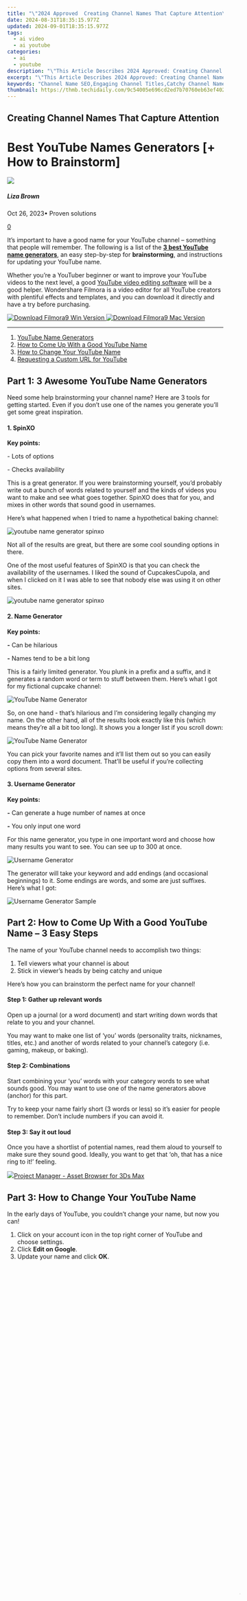 ```yaml
---
title: "\"2024 Approved  Creating Channel Names That Capture Attention\""
date: 2024-08-31T18:35:15.977Z
updated: 2024-09-01T18:35:15.977Z
tags:
  - ai video
  - ai youtube
categories:
  - ai
  - youtube
description: "\"This Article Describes 2024 Approved: Creating Channel Names That Capture Attention\""
excerpt: "\"This Article Describes 2024 Approved: Creating Channel Names That Capture Attention\""
keywords: "Channel Name SEO,Engaging Channel Titles,Catchy Channel Names,Attractive Channel Labels,SEO Channel Optimization,Branding Channel Names,Unique Channel Title Creation"
thumbnail: https://thmb.techidaily.com/9c54005e696cd2ed7b70760eb63ef402583a5567abcd354a24f074d4d0059be5.jpg
---
```


## Creating Channel Names That Capture Attention

# Best YouTube Names Generators \[+ How to Brainstorm\]

![](https://lh5.googleusercontent.com/-AIMmjowaFs4/AAAAAAAAAAI/AAAAAAAAABc/Y5UmwDaI7HU/s250-c-k/photo.jpg)

##### Liza Brown

 Oct 26, 2023• Proven solutions

[0](#commentsBoxSeoTemplate)

It’s important to have a good name for your YouTube channel – something that people will remember. The following is a list of the [**3 best YouTube name generators**](https://tools.techidaily.com/wondershare/filmora/download/), an easy step-by-step for **brainstorming**, and instructions for updating your YouTube name.

Whether you’re a YouTuber beginner or want to improve your YouTube videos to the next level, a good [YouTube video editing software](https://tools.techidaily.com/wondershare/filmora/download/) will be a good helper. Wondershare Filmora is a video editor for all YouTube creators with plentiful effects and templates, and you can download it directly and have a try before purchasing.

[![Download Filmora9 Win Version](https://images.wondershare.com/filmora/guide/download-btn-win.jpg) ](https://tools.techidaily.com/wondershare/filmora/download/) [![Download Filmora9 Mac Version](https://images.wondershare.com/filmora/guide/download-btn-mac.jpg) ](https://tools.techidaily.com/wondershare/filmora/download/)

---

1. [YouTube Name Generators](#generators)
2. [How to Come Up With a Good YouTube Name](#goodname)
3. [How to Change Your YouTube Name](#changename)
4. [Requesting a Custom URL for YouTube](#custom)

## Part 1: 3 Awesome YouTube Name Generators

Need some help brainstorming your channel name? Here are 3 tools for getting started. Even if you don’t use one of the names you generate you’ll get some great inspiration.

#### 1\. SpinXO

**Key points:**

 \- Lots of options

 \- Checks availability

This is a great generator. If you were brainstorming yourself, you’d probably write out a bunch of words related to yourself and the kinds of videos you want to make and see what goes together. SpinXO does that for you, and mixes in other words that sound good in usernames.

Here’s what happened when I tried to name a hypothetical baking channel:

![youtube name generator spinxo](https://images.wondershare.com/filmora/article-images/youtube-name-generator-spinxo.jpg)

Not all of the results are great, but there are some cool sounding options in there.

One of the most useful features of SpinXO is that you can check the availability of the usernames. I liked the sound of CupcakesCupola, and when I clicked on it I was able to see that nobody else was using it on other sites.

![youtube name generator spinxo](https://images.wondershare.com/filmora/article-images/youtube-name-generator-spinxo-2.jpg)

#### 2\. Name Generator

**Key points:**

 **\-**  Can be hilarious

 **\-**  Names tend to be a bit long

This is a fairly limited generator. You plunk in a prefix and a suffix, and it generates a random word or term to stuff between them. Here’s what I got for my fictional cupcake channel:

![YouTube Name Generator](https://images.wondershare.com/filmora/article-images/namegenerator-biz-example.jpg)

So, on one hand - that’s hilarious and I’m considering legally changing my name. On the other hand, all of the results look exactly like this (which means they’re all a bit too long). It shows you a longer list if you scroll down:

![YouTube Name Generator](https://images.wondershare.com/filmora/article-images/namegenerator-biz-example-generated.jpg)

You can pick your favorite names and it’ll list them out so you can easily copy them into a word document. That’ll be useful if you’re collecting options from several sites.

#### 3\. Username Generator

**Key points:**

 **\-**  Can generate a huge number of names at once

 **\-**  You only input one word

For this name generator, you type in one important word and choose how many results you want to see. You can see up to 300 at once.

![Username Generator](https://images.wondershare.com/filmora/article-images/youtube-username-generator.jpg)

The generator will take your keyword and add endings (and occasional beginnings) to it. Some endings are words, and some are just suffixes. Here’s what I got:

![Username Generator Sample](https://images.wondershare.com/filmora/article-images/youtube-username-generator-generated.jpg)

## Part 2: How to Come Up With a Good YouTube Name – 3 Easy Steps

The name of your YouTube channel needs to accomplish two things:

1. Tell viewers what your channel is about
2. Stick in viewer’s heads by being catchy and unique

Here’s how you can brainstorm the perfect name for your channel!

#### **Step 1: Gather up relevant words**

Open up a journal (or a word document) and start writing down words that relate to you and your channel.

You may want to make one list of ‘you’ words (personality traits, nicknames, titles, etc.) and another of words related to your channel’s category (i.e. gaming, makeup, or baking).

#### **Step 2: Combinations**

Start combining your ‘you’ words with your category words to see what sounds good. You may want to use one of the name generators above (anchor) for this part.

Try to keep your name fairly short (3 words or less) so it’s easier for people to remember. Don’t include numbers if you can avoid it.

#### **Step 3: Say it out loud**

Once you have a shortlist of potential names, read them aloud to yourself to make sure they sound good. Ideally, you want to get that ‘oh, that has a nice ring to it!’ feeling.

<!-- affiliate ads begin -->
<a href="https://secure.2checkout.com/order/checkout.php?PRODS=4709458&QTY=1&AFFILIATE=108875&CART=1"><img src="https://3d-kstudio.com/wp-content/uploads/2014/02/Project-Manager-3D-Models-4-800x800.jpg" border="0">Project Manager - Asset Browser for 3Ds Max</a>
<!-- affiliate ads end -->
## Part 3: How to Change Your YouTube Name

In the early days of YouTube, you couldn’t change your name, but now you can!

1. Click on your account icon in the top right corner of YouTube and choose settings.
2. Click **Edit on Google**.
3. Update your name and click **OK**.

<!-- affiliate ads begin -->
<span id="1793213">
					<video width="1080" height="1620" style="cursor:pointer"
           poster="//a.impactradius-go.com/display-clicktoplayimage/1793213.jpeg"
           onclick="if(!this.playClicked){this.play();this.setAttribute('controls',true);this.playClicked=true;}">
	   <source src="//a.impactradius-go.com/display-ad/19135-1793213">
	   <img src="//a.impactradius-go.com/display-clicktoplayimage/1793213.jpeg" style="border: none; height: 100%; width: 100%; object-fit: contain">
	</video>
	<div style="width:1080px;text-align:center"><a href="javascript:window.open(decodeURIComponent('https%3A%2F%2Ftinyland.pxf.io%2Fc%2F5597632%2F1793213%2F19135'), '_blank');void(0);">Click here</a></div>
</span>
<img height="0" width="0" src="https://imp.pxf.io/i/5597632/1793213/19135" style="position:absolute;visibility:hidden;" border="0" />
<!-- affiliate ads end -->
## Part 4: Requesting a Custom URL for YouTube

Here are several [types of YouTube channel URL](https://tools.techidaily.com/wondershare/filmora/download/), wouldn’t it be nice if, instead of a string of numbers and letters, your channel URL included your name? YouTube can do that for you!

You need…

1. 100 Subscribers
2. to have been on YouTube for 30 days
3. use a photo as your channel icon/profile picture
4. have uploaded channel art

Here’s how to get your custom URL:

1. Click on your icon in the top right corner of YouTube and choose **Advanced** under **Settings**  / the gear icon.
2. If you meet the qualifications above, you’ll see   **‘You’re eligible for a custom URL’**  under **Channel Settings**.
3. YouTube will show you the custom URL you’re approved for in the **Get a custom URL**  box. You can’t change what’s there, but you can add to the end of it.
4. Click **Change URL**  after reading the terms of use.

You can delete your custom URL and claim a new one, but doing this might be confusing for your followers.

If you already have a YouTube channel name – are you happy with it? How did you choose it?

![author avatar](https://lh5.googleusercontent.com/-AIMmjowaFs4/AAAAAAAAAAI/AAAAAAAAABc/Y5UmwDaI7HU/s250-c-k/photo.jpg)

<!-- affiliate ads begin -->
<a href="https://electronicx.pxf.io/c/5597632/1872496/14483" target="_top" id="1872496"><img src="//a.impactradius-go.com/display-ad/14483-1872496" border="0" alt="" width="750" height="625"/></a><img height="0" width="0" src="https://imp.pxf.io/i/5597632/1872496/14483" style="position:absolute;visibility:hidden;" border="0" />
<!-- affiliate ads end -->
Liza Brown

Liza Brown is a writer and a lover of all things video.

Follow @Liza Brown


<ins class="adsbygoogle"
     style="display:block"
     data-ad-format="autorelaxed"
     data-ad-client="ca-pub-7571918770474297"
     data-ad-slot="1223367746"></ins>



<ins class="adsbygoogle"
     style="display:block"
     data-ad-client="ca-pub-7571918770474297"
     data-ad-slot="8358498916"
     data-ad-format="auto"
     data-full-width-responsive="true"></ins>





<span class="atpl-alsoreadstyle">Also read:</span>
<div><ul>
<li><a href="https://screen-mirroring-recording.techidaily.com/new-2024-approved-razer-kiyo-webcam-detailed-review/"><u>[New] 2024 Approved  Razer Kiyo Webcam - Detailed Review</u></a></li>
<li><a href="https://youtube-webster.techidaily.com/hanneling-wealth-through-beauty-online-platforms-for-2024/"><u>[New] Channeling Wealth Through Beauty Online Platforms for 2024</u></a></li>
<li><a href="https://instagram-video-recordings.techidaily.com/new-essential-techniques-for-enhancing-your-instagram-videos-for-2024/"><u>[New] Essential Techniques for Enhancing Your Instagram Videos for 2024</u></a></li>
<li><a href="https://youtube-webster.techidaily.com/n-2024-boost-visibility-selecting-the-right-youtube-thumbnail-dimensions/"><u>[New] In 2024, Boost Visibility  Selecting the Right YouTube Thumbnail Dimensions</u></a></li>
<li><a href="https://instagram-video-files.techidaily.com/new-in-2024-laugh-out-tears-in-unravel-the-top-10-humorous-instagram-feeds/"><u>[New] In 2024, Laugh Out, Tears In  Unravel The Top 10 Humorous Instagram Feeds</u></a></li>
<li><a href="https://youtube-webster.techidaily.com/n-2024-novice-networking-affordable-channel-buy-options/"><u>[New] In 2024, Novice Networking  Affordable Channel Buy Options</u></a></li>
<li><a href="https://youtube-webster.techidaily.com/n-2024-streamline-your-listening-exclusive-access-to-this-curated-list-of-24-free-rippers/"><u>[New] In 2024, Streamline Your Listening  Exclusive Access to This Curated List of 24 Free Rippers</u></a></li>
<li><a href="https://youtube-webster.techidaily.com/n-2024-unlocking-the-potential-of-youtube-partnerships-tips-for-successful-collabs/"><u>[New] In 2024, Unlocking the Potential of YouTube Partnerships  Tips for Successful Collabs</u></a></li>
<li><a href="https://youtube-webster.techidaily.com/ap-into-endless-creativity-our-compilation-of-over-50-free-advertising-masterpieces/"><u>[New] Tap Into Endless Creativity – Our Compilation of over 50 FREE Advertising Masterpieces!</u></a></li>
<li><a href="https://youtube-webster.techidaily.com/op-10-free-stock-footage-websites-you-should-know-for-2024/"><u>[New] Top 10 Free Stock Footage Websites You Should Know for 2024</u></a></li>
<li><a href="https://youtube-webster.techidaily.com/op-15-channels-for-aspiring-stock-professionals-for-2024/"><u>[New] Top 15 Channels for Aspiring Stock Professionals for 2024</u></a></li>
<li><a href="https://common-error.techidaily.com/solved-how-to-fix-kernel32dll-errors-in-windows/"><u>[Solved] How to Fix Kernel32.dll Errors in Windows</u></a></li>
<li><a href="https://youtube-webster.techidaily.com/ed-2024-approved-bite-sized-video-knowledge-now/"><u>[Updated] 2024 Approved  Bite-Sized Video Knowledge Now!</u></a></li>
<li><a href="https://youtube-webster.techidaily.com/ed-2024-approved-easy-and-fast-convert-youtube-music-into-mp3-mac-version/"><u>[Updated] 2024 Approved  Easy & Fast  Convert YouTube Music Into MP3, Mac Version</u></a></li>
<li><a href="https://youtube-webster.techidaily.com/ed-2024-approved-visualize-success-free-templates-to-elevate-your-youtube-presence/"><u>[Updated] 2024 Approved  Visualize Success  Free Templates to Elevate Your YouTube Presence</u></a></li>
<li><a href="https://youtube-webster.techidaily.com/ed-a-step-by-step-approach-to-youtube-gold-music-reaction-magic-for-2024/"><u>[Updated] A Step-by-Step Approach to YouTube Gold  Music Reaction Magic for 2024</u></a></li>
<li><a href="https://youtube-webster.techidaily.com/ed-in-2024-audiovisual-standards-for-success-on-youtube-top-format-choices/"><u>[Updated] In 2024, Audiovisual Standards for Success on YouTube – Top Format Choices</u></a></li>
<li><a href="https://youtube-webster.techidaily.com/ed-in-2024-downloading-standardized-youtube-images-with-ease-and-precision/"><u>[Updated] In 2024, Downloading Standardized Youtube Images with Ease & Precision</u></a></li>
<li><a href="https://youtube-webster.techidaily.com/ed-in-2024-the-ultimate-guide-to-youtube-earnings-across-devices/"><u>[Updated] In 2024, The Ultimate Guide to YouTube Earnings Across Devices</u></a></li>
<li><a href="https://youtube-webster.techidaily.com/ed-navigating-the-world-of-youtubers-and-gaming-sessions-for-2024/"><u>[Updated] Navigating the World of YouTubers and Gaming Sessions for 2024</u></a></li>
<li><a href="https://youtube-webster.techidaily.com/ed-streamline-your-soundscape-best-free-apps-to-download-youtube-songs-on-android-for-2024/"><u>[Updated] Streamline Your Soundscape  Best Free Apps to Download YouTube Songs on Android for 2024</u></a></li>
<li><a href="https://youtube-webster.techidaily.com/approved-harness-social-blade-for-profound-youtube-stats-analysis/"><u>2024 Approved  Harness Social Blade for Profound YouTube Stats Analysis</u></a></li>
<li><a href="https://youtube-help.techidaily.com/2024-approved-mediamasher-deluxe/"><u>2024 Approved  MediaMasher Deluxe</u></a></li>
<li><a href="https://youtube-webster.techidaily.com/approved-streamlined-conversion-of-youtube-content/"><u>2024 Approved  Streamlined Conversion of YouTube Content</u></a></li>
<li><a href="https://some-guidance.techidaily.com/2024-approved-the-complete-blueprint-for-effective-lut-usage-in-editing/"><u>2024 Approved  The Complete Blueprint for Effective LUT Usage in Editing</u></a></li>
<li><a href="https://screen-video-capture.techidaily.com/2024-approved-top-screen-capture-tools-explored-apowersoft-and-others-compared/"><u>2024 Approved  Top Screen Capture Tools Explored - Apowersoft and Others Compared</u></a></li>
<li><a href="https://tech-haven.techidaily.com/ai-faceoff-can-llama-3-outshine-gpt-4-explore-the-debate/"><u>AI Faceoff: Can Llama 3 Outshine GPT-4? Explore the Debate</u></a></li>
<li><a href="https://tech-revival.techidaily.com/ai-programming-battle-can-gemini-outperform-chatgpt/"><u>AI Programming Battle: Can Gemini Outperform ChatGPT?</u></a></li>
<li><a href="https://youtube-webster.techidaily.com/sized-beginnings-easy-steps-to-launch-personalbusiness-channels-from-phones/"><u>Bite-Sized Beginnings  Easy Steps to Launch Personal/Business Channels From Phones</u></a></li>
<li><a href="https://buynow-reviews.techidaily.com/cp24-by-criacr-a-critical-look-at-the-portable-bluetooth-fm-transmitter-with-flaws-and-features/"><u>CP24 by CRIACR: A Critical Look at the Portable Bluetooth FM Transmitter with Flaws and Features</u></a></li>
<li><a href="https://driver-install.techidaily.com/gain-edge-in-gaming-download-gtx-1050-ti-drivers/"><u>Gain Edge in Gaming: Download GTX 1050 Ti Drivers</u></a></li>
<li><a href="https://fake-location.techidaily.com/how-to-simulate-gps-movement-with-location-spoofer-on-infinix-hot-40i-drfone-by-drfone-virtual-android/"><u>How To Simulate GPS Movement With Location Spoofer On Infinix Hot 40i? | Dr.fone</u></a></li>
<li><a href="https://youtube-webster.techidaily.com/24-assessing-the-best-platform-for-individual-use-tiktok-vs-shorts/"><u>In 2024, Assessing the Best Platform for Individual Use  TikTok vs Shorts</u></a></li>
<li><a href="https://youtube-webster.techidaily.com/24-channel-your-inner-videographer-to-produce-top-tier-edu-videos/"><u>In 2024, Channel Your Inner Videographer to Produce Top-Tier Edu-Videos</u></a></li>
<li><a href="https://youtube-videos.techidaily.com/in-2024-diy-dynamics-unlock-creative-animation-potential/"><u>In 2024, DIY Dynamics  Unlock Creative Animation Potential</u></a></li>
<li><a href="https://youtube-webster.techidaily.com/24-essential-selection-the-greatest-free-editing-software/"><u>In 2024, Essential Selection  The Greatest Free Editing Software</u></a></li>
<li><a href="https://screen-mirror.techidaily.com/in-2024-how-to-cast-infinix-hot-40-pro-screen-to-pc-using-wifi-drfone-by-drfone-android/"><u>In 2024, How to Cast Infinix Hot 40 Pro Screen to PC Using WiFi | Dr.fone</u></a></li>
<li><a href="https://extra-support.techidaily.com/in-2024-premier-winpodcast-options-reviewed/"><u>In 2024, Premier WinPodcast Options Reviewed</u></a></li>
<li><a href="https://youtube-webster.techidaily.com/izing-youtube-content-for-top-views-for-2024/"><u>Optimizing YouTube Content for Top Views for 2024</u></a></li>
<li><a href="https://facebook-video-footage.techidaily.com/professional-filming-techniques-via-youtube-studio-editor-for-2024/"><u>Professional Filming Techniques via YouTube Studio Editor for 2024</u></a></li>
<li><a href="https://extra-information.techidaily.com/revisiting-video-broadcast-choices-post-wirecast/"><u>Revisiting Video Broadcast Choices Post-Wirecast</u></a></li>
<li><a href="https://win-howtos.techidaily.com/stuck-with-a-non-printable-pdf-heres-how-to-solve-it-fast/"><u>Stuck with a Non-Printable PDF? Here's How to Solve It Fast</u></a></li>
<li><a href="https://techno-recovery.techidaily.com/the-players-guide-to-overcoming-game-delays-advanced-tips-for-low-latency/"><u>The Player's Guide to Overcoming Game Delays: Advanced Tips for Low Latency</u></a></li>
<li><a href="https://facebook.techidaily.com/the-ultimate-guide-to-unlocking-meanings-in-fb-emojis/"><u>The Ultimate Guide to Unlocking Meanings in FB Emojis</u></a></li>
<li><a href="https://youtube-webster.techidaily.com/guide-to-youtube-stardom-6-effortless-steps-for-exposure/"><u>Your Guide to YouTube Stardom  6 Effortless Steps for Exposure</u></a></li>
<li><a href="https://fox-access.techidaily.com/zoomed-focus-mastering-the-art-of-clear-views-in-virtual-meetings/"><u>Zoomed Focus  Mastering the Art of Clear Views in Virtual Meetings</u></a></li>
</ul></div>
